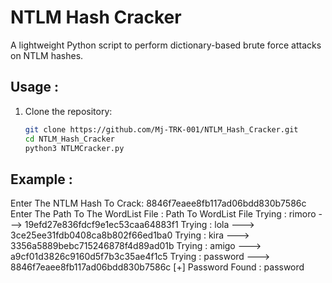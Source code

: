 # **NTLM Hash Cracker**  

A lightweight Python script to perform dictionary-based brute force attacks on NTLM hashes.  

## **Usage :**  
1. Clone the repository:  
   ```bash
   git clone https://github.com/Mj-TRK-001/NTLM_Hash_Cracker.git
   cd NTLM_Hash_Cracker
   python3 NTLMCracker.py
   
## **Example :**
Enter The NTLM Hash To Crack: 8846f7eaee8fb117ad06bdd830b7586c
Enter The Path To The WordList File : Path To WordList File
Trying : rimoro ---> 19efd27e836fdcf9e1ec53caa64883f1
Trying : lola ---> 3ce25ee31fdb0408ca8b802f66ed1ba0
Trying : kira ---> 3356a5889bebc715246878f4d89ad01b
Trying : amigo ---> a9cf01d3826c9160d5f7b3c35ae4f1c5
Trying : password ---> 8846f7eaee8fb117ad06bdd830b7586c
[+] Password Found : password 

